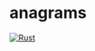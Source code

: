 # anagrams
[![Rust](https://github.com/rerpha/anagrams/actions/workflows/rust.yml/badge.svg)](https://github.com/rerpha/anagrams/actions/workflows/rust.yml)
